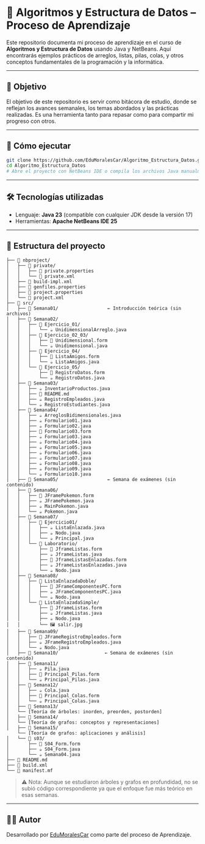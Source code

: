 
# 📘 Algoritmos y Estructura de Datos – Proceso de Aprendizaje

Este repositorio documenta mi proceso de aprendizaje en el curso de **Algoritmos y Estructura de Datos** usando Java y NetBeans. Aquí encontrarás ejemplos prácticos de arreglos, listas, pilas, colas, y otros conceptos fundamentales de la programación y la informática.

---

## 🧠 Objetivo

El objetivo de este repositorio es servir como bitácora de estudio, donde se reflejan los avances semanales, los temas abordados y las prácticas realizadas. Es una herramienta tanto para repasar como para compartir mi progreso con otros.

---

## 🚀 Cómo ejecutar

```bash
git clone https://github.com/EduMoralesCar/Algoritmo_Estructura_Datos.git
cd Algoritmo_Estructura_Datos
# Abre el proyecto con NetBeans IDE o compila los archivos Java manualmente.
```

---

## 🛠️ Tecnologías utilizadas
- Lenguaje: **Java 23** (compatible con cualquier JDK desde la versión 17)
- Herramientas: **Apache NetBeans IDE 25**

---

## 📁 Estructura del proyecto

```
├── 📁 nbproject/
│   ├── 📁 private/
│   │   ├── 📄 private.properties
│   │   └── 📄 private.xml
│   ├── 📄 build-impl.xml
│   ├── 📄 genfiles.properties
│   ├── 📄 project.properties
│   └── 📄 project.xml
├── 📁 src/
│   ├── 📁 Semana01/                  ← Introducción teórica (sin archivos)
│   ├── 📁 Semana02/
│   │   ├── 📁 Ejercicio_01/
│   │   │   └── ☕ UnidimensionalArreglo.java
│   │   ├── 📁 Ejercicio_02_03/
│   │   │   ├── 📄 Unidimensional.form
│   │   │   └── ☕ Unidimensional.java
│   │   ├── 📁 Ejercicio_04/
│   │   │   ├── 📄 ListaAmigos.form
│   │   │   └── ☕ ListaAmigos.java
│   │   └── 📁 Ejercicio_05/
│   │       ├── 📄 RegistroDatos.form
│   │       └── ☕ RegistroDatos.java
│   ├── 📁 Semana03/
│   │   ├── ☕ InventarioProductos.java
│   │   ├── 📖 README.md
│   │   ├── ☕ RegistroEmpleados.java
│   │   └── ☕ RegistroEstudiantes.java
│   ├── 📁 Semana04/
│   │   ├── ☕ ArreglosBidimensionales.java
│   │   ├── ☕ Formulario01.java
│   │   ├── ☕ Formulario02.java
│   │   ├── 📄 Formulario03.form
│   │   ├── ☕ Formulario03.java
│   │   ├── ☕ Formulario04.java
│   │   ├── ☕ Formulario05.java
│   │   ├── ☕ Formulario06.java
│   │   ├── ☕ Formulario07.java
│   │   ├── ☕ Formulario08.java
│   │   ├── ☕ Formulario09.java
│   │   └── ☕ Formulario10.java
│   ├── 📁 Semana05/                  ← Semana de exámenes (sin contenido)
│   ├── 📁 Semana06/
│   │   ├── 📄 JFramePokemon.form
│   │   ├── ☕ JFramePokemon.java
│   │   ├── ☕ MainPokemon.java
│   │   └── ☕ Pokemon.java
│   ├── 📁 Semana07/
│   │   ├── 📁 Ejercicio01/
│   │   │   ├── ☕ ListaEnlazada.java
│   │   │   ├── ☕ Nodo.java
│   │   │   └── ☕ Principal.java
│   │   └── 📁 Laboratorio/
│   │       ├── 📄 JframeListas.form
│   │       ├── ☕ JframeListas.java
│   │       ├── 📄 JframeListasEnlazadas.form
│   │       ├── ☕ JframeListasEnlazadas.java
│   │       └── ☕ Nodo.java
│   ├── 📁 Semana08/
│   │   ├── 📁 ListaEnlazadaDoble/
│   │   │   ├── 📄 JFrameComponentesPC.form
│   │   │   ├── ☕ JFrameComponentesPC.java
│   │   │   └── ☕ Nodo.java
│   │   └── 📁 ListaEnlazadaSimple/
│   │       ├── 📄 JframeListas.form
│   │       ├── ☕ JframeListas.java
│   │       ├── ☕ Nodo.java
│   │       └── 🖼️ salir.jpg
│   ├── 📁 Semana09/
│   │   ├── 📄 JFrameRegistroEmpleados.form
│   │   ├── ☕ JFrameRegistroEmpleados.java
│   │   └── ☕ Nodo.java
│   ├── 📁 Semana10/                 ← Semana de exámenes (sin contenido)
│   ├── 📁 Semana11/
│   │   ├── ☕ Pila.java
│   │   ├── 📄 Principal_Pilas.form
│   │   └── ☕ Principal_Pilas.java
│   ├── 📁 Semana12/
│   │   ├── ☕ Cola.java
│   │   ├── 📄 Principal_Colas.form
│   │   └── ☕ Principal_Colas.java
│   ├── 📁 Semana13/
│   └── [Teoría de árboles: inorden, preorden, postorden]
│   ├── 📁 Semana14/
│   └── [Teoría de grafos: conceptos y representaciones]
│   ├── 📁 Semana15/
    └── [Teoría de grafos: aplicaciones y análisis]
│   └── 📁 s03/
│       ├── 📄 S04_Form.form
│       ├── ☕ S04_Form.java
│       └── ☕ Semana04.java
├── 📖 README.md
├── 📄 build.xml
└── 📄 manifest.mf
```

> ⚠️ Nota: Aunque se estudiaron árboles y grafos en profundidad, no se subió código correspondiente ya que el enfoque fue más teórico en esas semanas.

---

## 👨‍💻 Autor

Desarrollado por [EduMoralesCar](https://github.com/EduMoralesCar) como parte del proceso de Aprendizaje.
